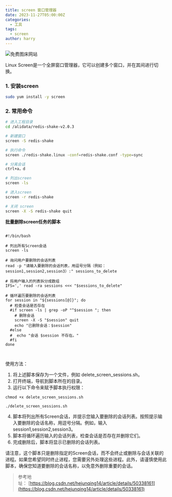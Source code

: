 ```yaml
---
title: screen 窗口管理器
date: 2023-11-27T05:00:00Z
categories:
  - 工具
tags:
  - screen
author: harry
---
```


<img src="https://pic.imgdb.cn/item/656f2ca9c458853aef7aa713.jpg" alt="免费图床网站">

Linux Screen是一个全屏窗口管理器，它可以创建多个窗口，并在其间进行切换。

<!--more-->

### 1. 安装screen

```sh
sudo yum install -y screen
```


### 2. 常用命令

```sh
# 进入工程目录
cd /alidata/redis-shake-v2.0.3

# 新建窗口
screen -S redis-shake

# 执行命令
screen ./redis-shake.linux -conf=redis-shake.conf -type=sync

# 分离会话
ctrl+a，d

# 列出screen
screen -ls

# 进入screen
screen -r redis-shake

# 关闭 screen
screen -X -S redis-shake quit

```

**批量删除screen任务的脚本**

```shell

#!/bin/bash  

# 列出所有Screen会话  
screen -ls

# 询问用户要删除的会话列表  
read -p "请输入要删除的会话列表，用逗号分隔（例如：session1,session2,session3）:" sessions_to_delete

# 将用户输入的列表拆分成数组  
IFS=',' read -ra sessions <<< "$sessions_to_delete"

# 循环遍历要删除的会话列表  
for session in "${sessions[@]}"; do
  # 检查会话是否存在  
  #if screen -ls | grep -oP "^$session "; then  
    # 删除会话  
    screen -X -S "$session" quit
    echo "已删除会话：$session"  
  #else  
  #  echo "会话 $session 不存在。"  
  #fi  
done



```


使用方法：

1. 将上述脚本保存为一个文件，例如 delete_screen_sessions.sh。
2. 打开终端，导航到脚本所在的目录。
3. 运行以下命令来赋予脚本执行权限：
   
```shell
chmod +x delete_screen_sessions.sh
```

```shell
./delete_screen_sessions.sh
```

4. 脚本将列出所有Screen会话，并提示您输入要删除的会话列表。按照提示输入要删除的会话名称，用逗号分隔。例如，输入 session1,session2,session3。
5. 脚本将循环遍历输入的会话列表，检查会话是否存在并删除它们。
6. 完成删除后，脚本将显示已删除的会话列表。


请注意，这个脚本只是删除指定的Screen会话，而不会终止或删除与会话关联的进程。如果您希望同时终止进程，您需要另外处理这些进程。此外，请谨慎使用此脚本，确保您知道要删除的会话名称，以免意外删除重要的会话。

> 参考地址： [https://blog.csdn.net/hejunqing14/article/details/50338161](https://blog.csdn.net/hejunqing14/article/details/50338161)
